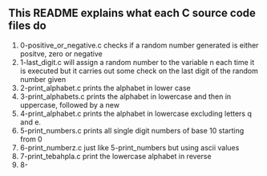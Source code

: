 ## This README explains what each C source code files do
1) 0-positive_or_negative.c checks if a random number generated is either positve, zero or negative
2) 1-last_digit.c will assign a random number to the variable n each time it is executed but it carries out some check on the last digit of the random number given
3) 2-print_alphabet.c prints the alphabet in lower case
4) 3-print_alphabets.c prints the alphabet in lowercase and then in uppercase, followed by a new
5) 4-print_alphabet.c prints the alphabet in lowercase excluding letters q and e.
6) 5-print_numbers.c prints all single digit numbers of base 10 starting from 0
7) 6-print_numberz.c just like 5-print_numbers but using ascii values
8) 7-print_tebahpla.c print the lowercase alphabet in reverse
9) 8-
